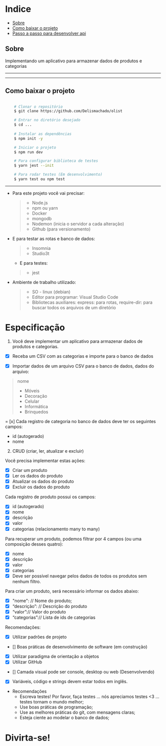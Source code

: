 # Indice

- [Sobre](#-sobre)
- [Como baixar o projeto](#-como-baixar-o-projeto)
- [Passo a passo para desenvolver api](#-passo-a-passo-para-desenvolver-api)

## Sobre

Implementando um aplicativo para armazenar dados de produtos e categorias

---

---

## Como baixar o projeto 

```bash

    # Clonar o repositório
    $ git clone https://github.com/Delismachado/olist

    # Entrar no diretório desejado
    $ cd ...    
    
    # Instalar as dependências
    $ npm init -y

    # Iniciar o projeto
    $ npm run dev

    # Para configurar biblioteca de testes
    $ yarn jest --init

    # Para rodar testes (Em desenvolvimento)
    $ yarn test ou npm test
```

---
- Para este projeto você vai precisar:
  > * Node.js
  > * npm ou yarn
  > * Docker
  > * mongodb
  > * Nodemon (inicia o servidor a cada alteração)
  > * Github (para versionamento)

- E para testar as rotas e banco de dados:
  > * Insomnia
  > * Studio3t

  - E para testes:
  > * jest

- Ambiente de trabalho utilizado:
  > * SO - linux (debian)
  > * Editor para programar: Visual Studio Code
  > * Bibliotecas auxiliares: express: para rotas,
  require-dir: para buscar todos os arquivos de um diretório


# Especificação
1. Você deve implementar um aplicativo para armazenar dados de produtos e categorias.

- [x] Receba um CSV com as categorias e importe para o banco de dados

- [x] Importar dados de um arquivo CSV para o banco de dados, dados do arquivo:
> nome
> * Móveis
> * Decoração
> * Celular 
> * Informática
> * Brinquedos

= [x] Cada registro de categoria no banco de dados deve ter os seguintes campos:
* id (autogerado)
* nome

2. CRUD (criar, ler, atualizar e excluir)

Você precisa implementar estas ações:
- [x] Criar um produto
- [x] Ler os dados do produto
- [x] Atualizar os dados do produto
- [x] Excluir os dados do produto

Cada registro de produto possui os campos:
- [x] id (autogerado)
- [x] nome
- [x] descrição
- [x] valor
- [x] categorias (relacionamento many to many)

Para recuperar um produto, podemos filtrar por 4 campos (ou uma composição desses quatro):
- [x] nome
- [x] descrição
- [x] valor
- [x] categorias
- [x] Deve ser possível navegar pelos dados de todos os produtos sem nenhum filtro.

Para criar um produto, será necessário informar os dados abaixo:
- [x] "nome": // Nome do produto;
- [x] “descrição”: // Descrição do produto
- [x] “valor”:// Valor do produto
- [x] “categorias”:// Lista de ids de categorias

Recomendações:

- [x] Utilizar padrões de projeto
- [] Boas práticas de desenvolvimento de software (em construção)
- [x] Utilizar paradigma de orientação a objetos
- [x] Utilizar GitHub
- [] Camada visual pode ser console, desktop ou web (Desenvolvendo)
- [x] Variáveis, código e strings devem estar todos em inglês.


  
- Recomendações
  * Escreva testes! Por favor, faça testes ... nós apreciamos testes <3 ... testes tornam o mundo melhor;
  * Use boas práticas de programação;
  * Use as melhores práticas do git, com mensagens claras;
  * Esteja ciente ao modelar o banco de dados;

# Divirta-se!


